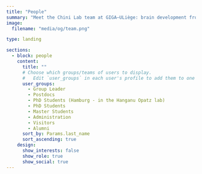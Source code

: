```yaml
---
title: "People"
summary: "Meet the Chini Lab team at GIGA–ULiège: brain development from a systems neuroscience perspective."
image:
  filename: "media/og/team.png"

type: landing

sections:
  - block: people
    content:
      title: ""
      # Choose which groups/teams of users to display.
      #   Edit `user_groups` in each user's profile to add them to one or more of these groups.
      user_groups:
        - Group Leader
        - Postdocs
        - PhD Students (Hamburg - in the Hanganu Opatz lab)
        - PhD Students
        - Master Students
        - Administration
        - Visitors
        - Alumni
      sort_by: Params.last_name
      sort_ascending: true
    design:
      show_interests: false
      show_role: true
      show_social: true
---
```

